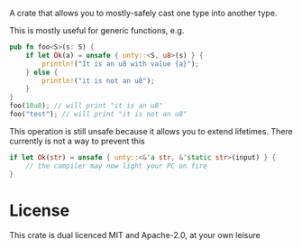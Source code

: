 A crate that allows you to mostly-safely cast one type into another type.

This is mostly useful for generic functions, e.g.

```rs
pub fn foo<S>(s: S) {
    if let Ok(a) = unsafe { unty::<S, u8>(s) } {
        println!("It is an u8 with value {a}");
    } else {
        println!("it is not an u8");
    }
}
foo(10u8); // will print "it is an u8"
foo("test"); // will print "it is not an u8"
```

This operation is still unsafe because it allows you to extend lifetimes. There currently is not a way to prevent this

```rs
if let Ok(str) = unsafe { unty::<&'a str, &'static str>(input) } {
    // the compiler may now light your PC on fire
}
```

# License

This crate is dual licenced MIT and Apache-2.0, at your own leisure
